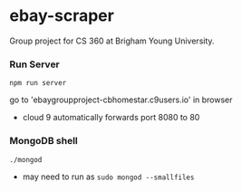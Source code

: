 # ebay-scraper
Group project for CS 360 at Brigham Young University.

### Run Server

`npm run server`

go to 'ebaygroupproject-cbhomestar.c9users.io' in browser

- cloud 9 automatically forwards port 8080 to 80


### MongoDB shell

`./mongod`

- may need to run as `sudo mongod --smallfiles`